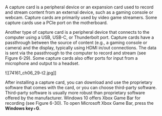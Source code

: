 
A capture card is a peripheral device or an expansion card used to record and stream content from an external device, such as a gaming console or webcam. Capture cards are primarily used by video game streamers. Some capture cards use a PCIe port on the motherboard.


Another type of capture card is a peripheral device that connects to the computer using a USB, USB-C, or Thunderbolt port. Capture cards have a passthrough between the source of content (e.g., a gaming console or camera) and the display, typically using HDMI in/out connections. The data is sent via the passthrough to the computer to record and stream (see Figure 6-29). Some capture cards also offer ports for input from a microphone and output to a headset.

![[74161_ch06_29-t2.jpg]]

After installing a capture card, you can download and use the proprietary software that comes with the card, or you can choose third-party software. Third-party software is usually more robust than proprietary software offered by the manufacturer. Windows 10 offers Xbox Game Bar for recording (see Figure 6-30). To open Microsoft Xbox Game Bar, press the **Windows key**+**G**.